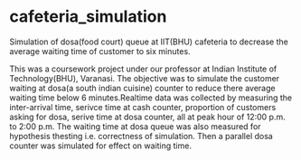 # cafeteria_simulation
Simulation of dosa(food court) queue at IIT(BHU) cafeteria to decrease the average waiting time of customer to six minutes. 

This was a coursework project under our professor at Indian Institute of Technology(BHU), Varanasi. The objective was to simulate the customer waiting at dosa(a south indian cuisine) counter to reduce there average waiting time below 6 minutes.Realtime data was collected by measuring the inter-arrival time, serivce time at cash counter, proportion of customers asking for dosa, serive time at dosa counter, all at peak hour of 12:00 p.m. to 2:00 p.m. The waiting time at dosa queue was also measured for hypothesis thesting i.e. correctness of simulation. Then a parallel dosa counter was simulated for effect on waiting time. 
